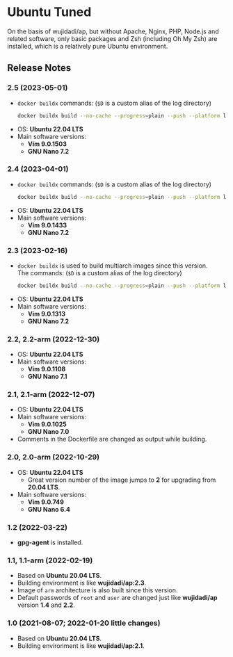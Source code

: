 # Ubuntu Tuned

On the basis of wujidadi/ap, but without Apache, Nginx, PHP, Node.js and related software, only basic packages and Zsh (including Oh My Zsh) are installed, which is a relatively pure Ubuntu environment.

## Release Notes

### 2.5 (2023-05-01)

* `docker buildx` commands: (`$D` is a custom alias of the log directory)
  ```sh
  docker buildx build --no-cache --progress=plain --push --platform linux/amd64,linux/arm64 --rm -t wujidadi/ubuntu-tuned:2.5 -t wujidadi/ubuntu-tuned:latest ubuntu-tuned/2.5 2>&1 | tee $D/docker-build-ut.log
  ```
* OS: **Ubuntu 22.04 LTS**
* Main software versions:
  * **Vim 9.0.1503**
  * **GNU Nano 7.2**

### 2.4 (2023-04-01)

* `docker buildx` commands: (`$D` is a custom alias of the log directory)
  ```sh
  docker buildx build --no-cache --progress=plain --push --platform linux/amd64,linux/arm64 --rm -t wujidadi/ubuntu-tuned:2.4 -t wujidadi/ubuntu-tuned:latest ubuntu-tuned/2.4 2>&1 | tee $D/docker-build-ut.log
  ```
* OS: **Ubuntu 22.04 LTS**
* Main software versions:
  * **Vim 9.0.1433**
  * **GNU Nano 7.2**

### 2.3 (2023-02-16)

* `docker buildx` is used to build multiarch images since this version.  
  The commands: (`$D` is a custom alias of the log directory)
  ```sh
  docker buildx build --no-cache --progress=plain --push --platform linux/amd64,linux/arm64 --rm -t wujidadi/ubuntu-tuned:2.3 [-t wujidadi/ubuntu-tuned:latest] ubuntu-tuned/2.3 2>&1 | tee $D/docker-build-ut.log
  ```
* OS: **Ubuntu 22.04 LTS**
* Main software versions:
  * **Vim 9.0.1313**
  * **GNU Nano 7.2**

### 2.2, 2.2-arm (2022-12-30)

* OS: **Ubuntu 22.04 LTS**
* Main software versions:
  * **Vim 9.0.1108**
  * **GNU Nano 7.1**

### 2.1, 2.1-arm (2022-12-07)

* OS: **Ubuntu 22.04 LTS**
* Main software versions:
  * **Vim 9.0.1025**
  * **GNU Nano 7.0**
* Comments in the Dockerfile are changed as output while building.

### 2.0, 2.0-arm (2022-10-29)

* OS: **Ubuntu 22.04 LTS**
  * Great version number of the image jumps to **2** for upgrading from **20.04 LTS**.
* Main software versions:
  * **Vim 9.0.749**
  * **GNU Nano 6.4**

### 1.2 (2022-03-22)

* **gpg-agent** is installed.

### 1.1, 1.1-arm (2022-02-19)

* Based on **Ubuntu 20.04 LTS**.
* Building environment is like **wujidadi/ap:2.3**.
* Image of `arm` architecture is also built since this version.
* Default passwords of `root` and `user` are changed just like **wujidadi/ap** version **1.4** and **2.2**.

### 1.0 (2021-08-07; 2022-01-20 little changes)

* Based on **Ubuntu 20.04 LTS**.
* Building environment is like **wujidadi/ap:2.1**.
